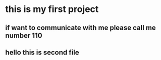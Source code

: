 # this is my first project

## if want to communicate with me please call me number 110

## hello this is second file


